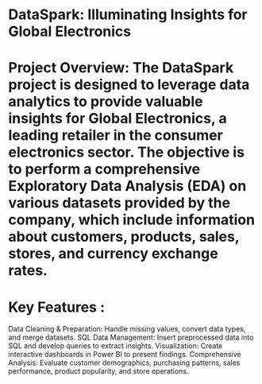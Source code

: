 # DataSpark: Illuminating Insights for Global Electronics
# Project Overview: The DataSpark project is designed to leverage data analytics to provide valuable insights for Global Electronics, a leading retailer in the consumer electronics sector. The objective is to perform a comprehensive Exploratory Data Analysis (EDA) on various datasets provided by the company, which include information about customers, products, sales, stores, and currency exchange rates.

# Key Features : 
Data Cleaning & Preparation: Handle missing values, convert data types, and merge datasets.
SQL Data Management: Insert preprocessed data into SQL and develop queries to extract insights.
Visualization: Create interactive dashboards in Power BI to present findings.
Comprehensive Analysis: Evaluate customer demographics, purchasing patterns, sales performance, product popularity, and store operations.
